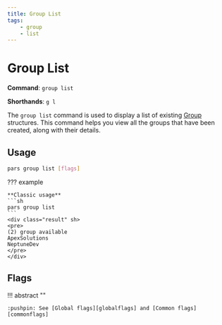```yaml
---
title: Group List
tags:
    - group
    - list
---
```


# Group List

**Command**: `group list`

**Shorthands**: `g l`

The `group list` command is used to display a list of existing [Group][group_concept] structures. This command helps you view all the groups that have been created, along with their details.


## Usage
``` {.sh linenums="0" .no-copy}
pars group list [flags]
```



??? example

    **Classic usage**
    ```sh
    pars group list
    ```
    <div class="result" sh>
    <pre>
    (2) group available
    ApexSolutions
    NeptuneDev
    </pre>
    </div>
    



## Flags


!!! abstract ""

    :pushpin: See [Global flags][globalflags] and [Common flags][commonflags]



<!-- Additional links -->
[group_concept]: ../../../getting-started/concept/group.md
[globalflags]: ../index.md#global-flags
[commonflags]: ../index.md#common-flags
